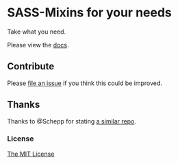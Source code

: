 # SASS-Mixins for your needs

Take what you need.

Please view the [docs](https://github.com/drublic/SASS-Mixins/blob/master/docs/README.md).

## Contribute
Please [file an issue](https://github.com/drublic/SASS-Mixins/issues) if you think this could be improved.

## Thanks
Thanks to @Schepp for stating [a similar repo](https://github.com/Schepp/SASS-Mixins).

### License
[The MIT License](https://github.com/drublic/SASS-Mixins/blob/master/LICENSE.md)
